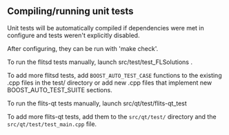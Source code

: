 Compiling/running unit tests
------------------------------------

Unit tests will be automatically compiled if dependencies were met in configure
and tests weren't explicitly disabled.

After configuring, they can be run with 'make check'.

To run the flitsd tests manually, launch src/test/test_FLSolutions .

To add more flitsd tests, add `BOOST_AUTO_TEST_CASE` functions to the existing
.cpp files in the test/ directory or add new .cpp files that
implement new BOOST_AUTO_TEST_SUITE sections.

To run the flits-qt tests manually, launch src/qt/test/flits-qt_test

To add more flits-qt tests, add them to the `src/qt/test/` directory and
the `src/qt/test/test_main.cpp` file.
